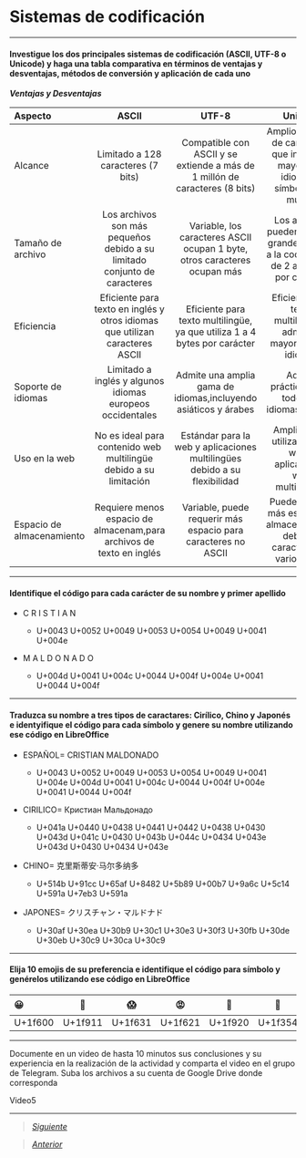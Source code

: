 # Sistemas de codificación

----

#### Investigue los dos principales sistemas de codificación (ASCII, UTF-8 o Unicode) y haga una tabla comparativa en términos de ventajas y desventajas, métodos de conversión y aplicación de cada uno

***Ventajas y Desventajas***

| Aspecto | ASCII | UTF-8 | Unicode |
| :------------ |:---------------:| :---------------:| :-----:|
| Alcance        | Limitado a 128 caracteres (7 bits) | Compatible con ASCII y se extiende a más de 1 millón de caracteres (8 bits) | Amplio conjunto de caracteres que incluye la mayoría de idiomas y símbolos del mundo |
| Tamaño de archivo | Los archivos son más pequeños debido a su limitado conjunto de caracteres | Variable, los caracteres ASCII ocupan 1 byte, otros caracteres ocupan más | Los archivos pueden ser más grandes debido a la codificación de 2 a 4 bytes por carácter |
| Eficiencia  | Eficiente para texto en inglés y otros idiomas que utilizan caracteres ASCII | Eficiente para texto multilingüe, ya que utiliza 1 a 4 bytes por carácter | Eficiente para texto multilingüe y admite la mayoría de los idiomas |
| Soporte de idiomas  | Limitado a inglés y algunos idiomas europeos occidentales | Admite una amplia gama de idiomas,incluyendo asiáticos y árabes | Admite prácticamente todos los idiomas escritos |
| Uso en la web  | No es ideal para contenido web multilingüe debido a su limitación | Estándar para la web y aplicaciones multilingües debido a su flexibilidad | Ampliamente utilizado en la web y aplicaciones web multilingües |
| Espacio de almacenamiento  | Requiere menos espacio de almacenam,para archivos de texto en inglés | Variable, puede requerir más espacio para caracteres no ASCII | Puede requerir más espacio de almacenamiento debido a caracteres de varios bytes |


----

#### Identifique el código para cada carácter de su nombre y primer apellido

+ C R I S T I A N

  + U+0043 U+0052 U+0049 U+0053 U+0054 U+0049 U+0041 U+004e 

+ M A L D O N A D O

  + U+004d U+0041 U+004c U+0044 U+004f U+004e U+0041 U+0044 U+004f

----

#### Traduzca su nombre a tres tipos de caractares: Cirílico, Chino y Japonés e identyifique el código para cada símbolo y genere su nombre utilizando ese código en LibreOffice

+ ESPAÑOL= CRISTIAN MALDONADO

  + U+0043 U+0052 U+0049 U+0053 U+0054 U+0049 U+0041 U+004e U+004d U+0041 U+004c U+0044 U+004f U+004e U+0041 U+0044 U+004f

+ CIRILICO= Кристиан Мальдонадо

  + U+041a U+0440 U+0438 U+0441 U+0442 U+0438 U+0430 U+043d U+041c U+0430 U+043b U+044c U+0434 U+043e U+043d U+0430 U+0434 U+043e

+ CHINO= 克里斯蒂安·马尔多纳多 

  + U+514b U+91cc U+65af U+8482 U+5b89 U+00b7 U+9a6c U+5c14 U+591a U+7eb3 U+591a 

+ JAPONES= クリスチャン・マルドナド

  + U+30af U+30ea U+30b9 U+30c1 U+30e3 U+30f3 U+30fb U+30de U+30eb U+30c9 U+30ca U+30c9

----

#### Elija 10 emojis de su preferencia e identifique el código para símbolo y genérelos utilizando ese código en LibreOffice

| 😀 | 🤑 | 😱 | 😡 | 🤠 | 🍔 | 🖤 | ☢ | 👌 | ✌ |
| :------------ |:---------------:| :---------------:| :-----:| :-----:| :-----:| :-----:| :-----:| :-----:| :-----:|
| U+1f600 | U+1f911 | U+1f631 | U+1f621 | U+1f920 | U+1f354 | U+1f5a4 | U+2622 | U+1f44c | U+270c |


----

Documente en un video de hasta 10 minutos sus conclusiones y su experiencia en la realización de la actividad y comparta el video en el grupo de Telegram. Suba los archivos a su cuenta de Google Drive donde corresponda

Video5

----

> [*Siguiente*](Practica7.md)

> [*Anterior*](Practica5.md)
